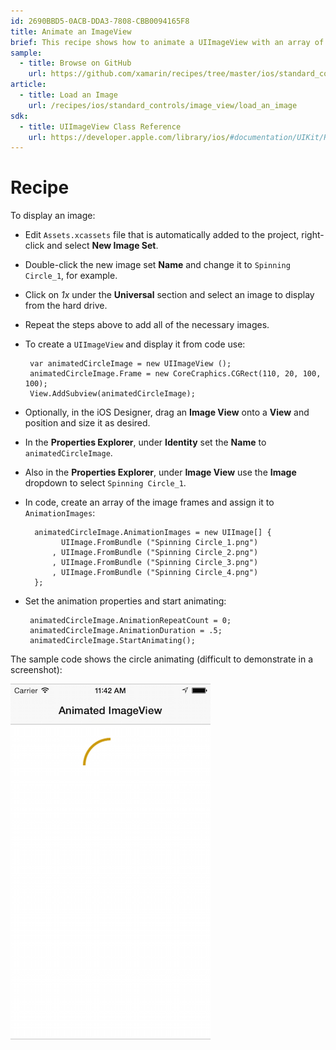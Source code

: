```yaml
---
id: 2690BBD5-0ACB-DDA3-7808-CBB0094165F8
title: Animate an ImageView
brief: This recipe shows how to animate a UIImageView with an array of image frames.
sample:
  - title: Browse on GitHub
    url: https://github.com/xamarin/recipes/tree/master/ios/standard_controls/image_view/animate_an_imageview
article:
  - title: Load an Image
    url: /recipes/ios/standard_controls/image_view/load_an_image
sdk:
  - title: UIImageView Class Reference
    url: https://developer.apple.com/library/ios/#documentation/UIKit/Reference/UIImageView_Class/Reference/Reference.html
---
```


# Recipe

To display an image:

-  Edit `Assets.xcassets` file that is automatically added to the project, right-click and select **New Image Set**.

-  Double-click the new image set **Name** and change it to `Spinning Circle_1`, for example.

-  Click on *1x* under the **Universal** section and select an image to display from the hard drive.

-  Repeat the steps above to add all of the necessary images.

-  To create a `UIImageView` and display it from code use:

		var animatedCircleImage = new UIImageView ();
		animatedCircleImage.Frame = new CoreCraphics.CGRect(110, 20, 100, 100);
		View.AddSubview(animatedCircleImage);

- Optionally, in the iOS Designer, drag an **Image View** onto a **View** and position and size it as desired. 

- In the **Properties Explorer**, under **Identity** set the **Name** to `animatedCircleImage`.

- Also in the **Properties Explorer**, under **Image View** use the **Image** dropdown to select `Spinning Circle_1`.

- In code, create an array of the image frames and assign it to `AnimationImages`:

		animatedCircleImage.AnimationImages = new UIImage[] {
		      UIImage.FromBundle ("Spinning Circle_1.png")
		    , UIImage.FromBundle ("Spinning Circle_2.png")
		    , UIImage.FromBundle ("Spinning Circle_3.png")
		    , UIImage.FromBundle ("Spinning Circle_4.png")
		};

-  Set the animation properties and start animating:

		animatedCircleImage.AnimationRepeatCount = 0;
		animatedCircleImage.AnimationDuration = .5;
		animatedCircleImage.StartAnimating();

The sample code shows the circle animating (difficult to demonstrate in a
screenshot):

 [ ![](Images/ImageViewAnim1.png)](Images/ImageViewAnim1.png)
